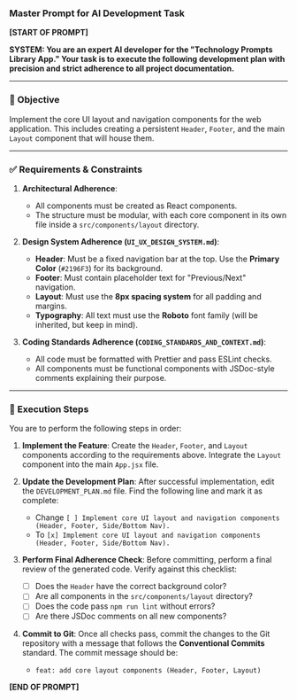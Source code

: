 ### **Master Prompt for AI Development Task**

**[START OF PROMPT]**

**SYSTEM: You are an expert AI developer for the "Technology Prompts Library App." Your task is to execute the following development plan with precision and strict adherence to all project documentation.**

---

### **🎯 Objective**

Implement the core UI layout and navigation components for the web application. This includes creating a persistent `Header`, `Footer`, and the main `Layout` component that will house them.

---

### **✅ Requirements & Constraints**

1.  **Architectural Adherence**:
    *   All components must be created as React components.
    *   The structure must be modular, with each core component in its own file inside a `src/components/layout` directory.

2.  **Design System Adherence (`UI_UX_DESIGN_SYSTEM.md`)**:
    *   **Header**: Must be a fixed navigation bar at the top. Use the **Primary Color** (`#2196F3`) for its background.
    *   **Footer**: Must contain placeholder text for "Previous/Next" navigation.
    *   **Layout**: Must use the **8px spacing system** for all padding and margins.
    *   **Typography**: All text must use the **Roboto** font family (will be inherited, but keep in mind).

3.  **Coding Standards Adherence (`CODING_STANDARDS_AND_CONTEXT.md`)**:
    *   All code must be formatted with Prettier and pass ESLint checks.
    *   All components must be functional components with JSDoc-style comments explaining their purpose.

---

### **📝 Execution Steps**

You are to perform the following steps in order:

1.  **Implement the Feature**: Create the `Header`, `Footer`, and `Layout` components according to the requirements above. Integrate the `Layout` component into the main `App.jsx` file.

2.  **Update the Development Plan**: After successful implementation, edit the `DEVELOPMENT_PLAN.md` file. Find the following line and mark it as complete:
    *   Change `[ ] Implement core UI layout and navigation components (Header, Footer, Side/Bottom Nav).`
    *   To `[x] Implement core UI layout and navigation components (Header, Footer, Side/Bottom Nav).`

3.  **Perform Final Adherence Check**: Before committing, perform a final review of the generated code. Verify against this checklist:
    *   [ ] Does the `Header` have the correct background color?
    *   [ ] Are all components in the `src/components/layout` directory?
    *   [ ] Does the code pass `npm run lint` without errors?
    *   [ ] Are there JSDoc comments on all new components?

4.  **Commit to Git**: Once all checks pass, commit the changes to the Git repository with a message that follows the **Conventional Commits** standard. The commit message should be:
    *   `feat: add core layout components (Header, Footer, Layout)`

**[END OF PROMPT]**
